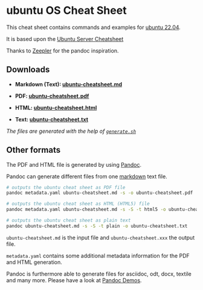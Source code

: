 # ubuntu OS Cheat Sheet

This cheat sheet contains commands and examples for [ubuntu 22.04](https://www.ubuntu.com/).

It is based upon the [Ubuntu Server Cheatsheet](https://assets.ubuntu.com/v1/3bd0daaf-Ubuntu%20Server%20CLI%20cheat%20sheet%202024%20v6.pdf?)

Thanks to [Zeepler](https://github.com/Jeeppler/qubes-cheatsheet) for the pandoc inspiration.

## Downloads

- **Markdown (Text): [ubuntu-cheatsheet.md](https://github.com/ubuntupunk/ubuntu-cheatsheet/blob/main/ubuntu-cheatsheet.md)**

- **PDF: [ubuntu-cheatsheet.pdf](https://github.com/ubuntupunk/ubuntu-cheatsheet/blob/main/ubuntu-cheatsheet.pdf)**

- **HTML: [ubuntu-cheatsheet.html](https://htmlpreview.github.io/?https://github.com/ubuntupunk/ubuntu-cheatsheet/blob/main/ubuntu-cheatsheet.html)**

- **Text: [ubuntu-cheatsheet.txt](https://github.com/ubuntupunk/ubuntu-cheatsheet/blob/main/ubuntu-cheatsheet.txt)**

*The files are generated with the help of [`generate.sh`](https://github.com/ubuntupunk/ubuntu-cheatsheet/blob/main/generate.sh)*

## Other formats

The PDF and HTML file is generated by using [Pandoc](http://pandoc.org/).

Pandoc can generate different files from one [markdown](http://daringfireball.net/projects/markdown/) text file.


```bash
# outputs the ubuntu cheat sheet as PDF file
pandoc metadata.yaml ubuntu-cheatsheet.md -s -o ubuntu-cheatsheet.pdf

# outputs the ubuntu cheat sheet as HTML (HTML5) file
pandoc metadata.yaml ubuntu-cheatsheet.md -s -S -t html5 -o ubuntu-cheatsheet.html

# outputs the ubuntu cheat sheet as plain text
pandoc ubuntu-cheatsheet.md -s -S -t plain -o ubuntu-cheatsheet.txt
```

`ubuntu-cheatsheet.md` is the input file and `ubuntu-cheatsheet.xxx` the output file.

`metadata.yaml` contains some additional metadata information for the PDF and HTML generation.

Pandoc is furthermore able to generate files for asciidoc, odt, docx, textile and many more. Please have a look at [Pandoc Demos](http://pandoc.org/demos.html).
